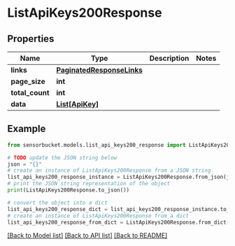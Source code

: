 # ListApiKeys200Response


## Properties

Name | Type | Description | Notes
------------ | ------------- | ------------- | -------------
**links** | [**PaginatedResponseLinks**](PaginatedResponseLinks.md) |  | 
**page_size** | **int** |  | 
**total_count** | **int** |  | 
**data** | [**List[ApiKey]**](ApiKey.md) |  | 

## Example

```python
from sensorbucket.models.list_api_keys200_response import ListApiKeys200Response

# TODO update the JSON string below
json = "{}"
# create an instance of ListApiKeys200Response from a JSON string
list_api_keys200_response_instance = ListApiKeys200Response.from_json(json)
# print the JSON string representation of the object
print(ListApiKeys200Response.to_json())

# convert the object into a dict
list_api_keys200_response_dict = list_api_keys200_response_instance.to_dict()
# create an instance of ListApiKeys200Response from a dict
list_api_keys200_response_from_dict = ListApiKeys200Response.from_dict(list_api_keys200_response_dict)
```
[[Back to Model list]](../README.md#documentation-for-models) [[Back to API list]](../README.md#documentation-for-api-endpoints) [[Back to README]](../README.md)


